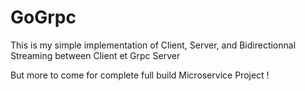 # GoGrpc

This is my simple implementation of Client, Server, and Bidirectionnal Streaming between Client et Grpc Server 


But more to come for complete full build Microservice Project ! 
